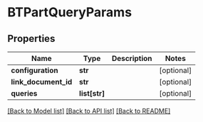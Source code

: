 # BTPartQueryParams

## Properties
Name | Type | Description | Notes
------------ | ------------- | ------------- | -------------
**configuration** | **str** |  | [optional] 
**link_document_id** | **str** |  | [optional] 
**queries** | **list[str]** |  | [optional] 

[[Back to Model list]](../README.md#documentation-for-models) [[Back to API list]](../README.md#documentation-for-api-endpoints) [[Back to README]](../README.md)


